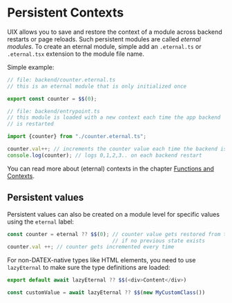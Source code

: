 # Persistent Contexts

UIX allows you to save and restore the context of a module across backend restarts or page reloads.
Such persistent modules are called *eternal modules*.
To create an eternal module, simple add an `.eternal.ts` or `.eternal.tsx` extension to the module file name.

Simple example:

```ts
// file: backend/counter.eternal.ts
// this is an eternal module that is only initialized once

export const counter = $$(0);
```

```ts
// file: backend/entrypoint.ts
// this module is loaded with a new context each time the app backend
// is restarted

import {counter} from "./counter.eternal.ts";

counter.val++; // increments the counter value each time the backend is restarted
console.log(counter); // logs 0,1,2,3.. on each backend restart
```

You can read more about (eternal) contexts in the chapter [Functions and Contexts](./10%20Functions%20and%20Contexts.md).

## Persistent values

Persistent values can also be created on a module level for specific values using the `eternal` label:
```typescript
const counter = eternal ?? $$(0); // counter value gets restored from the previous state or initialized
                                  // if no previous state exists
counter.val ++; // counter gets incremented every time
```

For non-DATEX-native types like HTML elements, you need to use `lazyEternal` to make sure the type definitions are loaded:

```typescript
export default await lazyEternal ?? $$(<div>Content</div>)
```

```typescript
const customValue = await lazyEternal ?? $$(new MyCustomClass())
```
